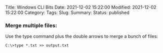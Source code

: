 Title: Windows CLI Bits
Date: 2021-12-02 15:22:00
Modified: 2021-12-02 15:22:00
Category: 
Tags: 
Slug: 
Summary: 
Status: published

### Merge multiple files:
Use the type command plus the double arrows to merge a bunch of files:

`C:\>type *.txt >> output.txt`